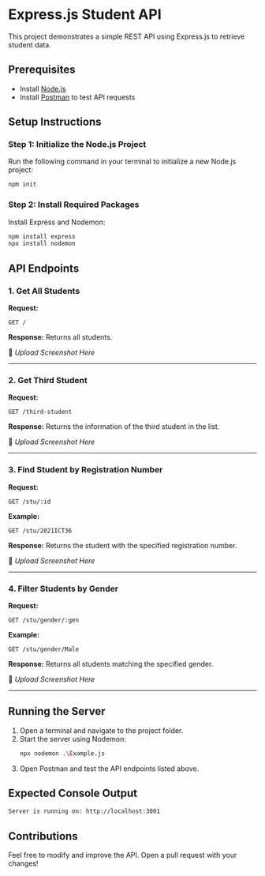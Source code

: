 # Express.js Student API

This project demonstrates a simple REST API using Express.js to retrieve student data.

## Prerequisites
- Install [Node.js](https://nodejs.org/)
- Install [Postman](https://www.postman.com/) to test API requests

## Setup Instructions

### Step 1: Initialize the Node.js Project
Run the following command in your terminal to initialize a new Node.js project:
```sh
npm init 
```

### Step 2: Install Required Packages
Install Express and Nodemon:
```sh
npm install express
npx install nodemon
```

## API Endpoints

### 1. Get All Students
**Request:**
```
GET /
```
**Response:**
Returns all students.

📌 _Upload Screenshot Here_

---

### 2. Get Third Student
**Request:**
```
GET /third-student
```
**Response:**
Returns the information of the third student in the list.

📌 _Upload Screenshot Here_

---

### 3. Find Student by Registration Number
**Request:**
```
GET /stu/:id
```
**Example:**
```
GET /stu/2021ICT36
```
**Response:**
Returns the student with the specified registration number.

📌 _Upload Screenshot Here_

---

### 4. Filter Students by Gender
**Request:**
```
GET /stu/gender/:gen
```
**Example:**
```
GET /stu/gender/Male
```
**Response:**
Returns all students matching the specified gender.

📌 _Upload Screenshot Here_

---

## Running the Server
1. Open a terminal and navigate to the project folder.
2. Start the server using Nodemon:
   ```sh
   npx nodemon .\Example.js
   ```
3. Open Postman and test the API endpoints listed above.

## Expected Console Output
```sh
Server is running on: http://localhost:3001
```

## Contributions
Feel free to modify and improve the API. Open a pull request with your changes!

